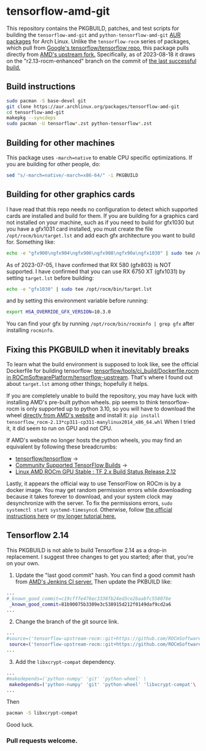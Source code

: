 # tensorflow-amd-git
This repository contains the PKGBUILD, patches, and test scripts for building the `tensorflow-amd-git` and `python-tensorflow-amd-git` [AUR packages](https://aur.archlinux.org/packages/tensorflow-amd-git) for Arch Linux.
Unlike the `tensorflow-rocm` series of packages, which pull from [Google's tensorflow/tensorflow repo](https://github.com/tensorflow/tensorflow/),
this package pulls directly from [AMD's upstream fork.](https://github.com/ROCmSoftwarePlatform/tensorflow-upstream/)
Specifically, as of 2023-08-18 it draws on the "r2.13-rocm-enhanced" branch on the commit of [the last successful build.](http://ml-ci.amd.com:21096/job/tensorflow/job/release-rocmfork-r213-rocm-enhanced/job/release-build-whl/lastSuccessfulBuild/)

## Build instructions
```sh
sudo pacman -S base-devel git
git clone https://aur.archlinux.org/packages/tensorflow-amd-git
cd tensorflow-amd-git
makepkg --syncdeps
sudo pacman -U tensorflow*.zst python-tensorflow*.zst
```

## Building for other machines
This package uses `-march=native` to enable CPU specific optimizations. If you are building for other people, do:
```sh
sed "s/-march=native/-march=x86-64/" -i PKGBUILD
```

## Building for other graphics cards
I have read that this repo needs no configuration to detect which supported cards are installed and build for them.
If you are building for a graphics card not installed on your machine, such as if you need to build for gfx1030 but you have a gfx1031 card installed,
you must create the file `/opt/rocm/bin/target.lst` and add each gfx architecture you want to build for.
Something like:
```sh
echo -e "gfx900\ngfx904\ngfx906\ngfx908\ngfx90a\ngfx1030" | sudo tee /opt/rocm/bin/target.lst
```
As of 2023-07-05, I have confirmed that RX 580 (gfx803) is NOT supported.
I have confirmed that you can use RX 6750 XT (gfx1031) by setting `target.lst` before building:
```sh
echo -e "gfx1030" | sudo tee /opt/rocm/bin/target.lst
```
and by setting this environment variable before running:
```sh
export HSA_OVERRIDE_GFX_VERSION=10.3.0
```
You can find your gfx by running `/opt/rocm/bin/rocminfo | grep gfx` after installing `rocminfo`.

## Fixing this PKGBUILD when it inevitably breaks
To learn what the build environment is supposed to look like, see the official Dockerfile for building tensorflow: [tensorflow/tools/ci_build/Dockerfile.rocm in ROCmSoftwarePlatform/tensorflow-upstream](https://github.com/ROCmSoftwarePlatform/tensorflow-upstream/blob/develop-upstream/tensorflow/tools/ci_build/Dockerfile.rocm). That's where I found out about `target.lst` among other things; hopefully it helps.

If you are completely unable to build the repository, you may have luck with installing AMD's pre-built python wheels. pip seems to think tensorflow-rocm is only supported up to python 3.10, so you will have to download the wheel [directly from AMD's website](http://ml-ci.amd.com:21096/job/tensorflow/job/release-rocmfork-r213-rocm-enhanced/job/release-build-whl/lastSuccessfulBuild/) and install it: `pip install tensorflow_rocm-2.13*cp311-cp311-manylinux2014_x86_64.whl` When I tried it, it did seem to run on GPU and not CPU.

If AMD's website no longer hosts the python wheels, you may find an equivalent by following these breadcrumbs:
* [tensorflow/tensorflow](https://github.com/tensorflow/tensorflow/) ->
* [Community Supported TensorFlow Builds](https://github.com/tensorflow/build#community-supported-tensorflow-builds) ->
* [Linux AMD ROCm GPU Stable : TF 2.x 	Build Status 	Release 2.12](http://ml-ci.amd.com:21096/job/tensorflow/job/release-rocmfork-r212-rocm-enhanced/job/release-build-whl/lastSuccessfulBuild/)

Lastly, it appears the official way to use TensorFlow on ROCm is by a docker image. You may get random permission errors while downloading because it takes forever to download, and your system clock may desynchronize with the server. To fix the permissions errors, `sudo systemctl start systemd-timesyncd`. Otherwise, follow [the official instructions here](https://hub.docker.com/r/rocm/tensorflow) or [my longer tutorial here.](https://github.com/mpeschel10/test-tensorflow-rocm)

## Tensorflow 2.14
This PKGBUILD is not able to build Tensorflow 2.14 as a drop-in replacement. I suggest three changes to get you started; after that, you're on your own.

 1. Update the "last good commit" hash.
You can find a good commit hash from [AMD's Jenkins CI server.](http://ml-ci.amd.com:21096/job/tensorflow/job/nightly-rocmfork-develop-upstream/job/nightly-build-whl/lastSuccessfulBuild/)
Then update the PKBUILD like:

```sh
...
#_known_good_commit=c19cfffe476ec3338fb24ed3ce2baabfc558076e
 _known_good_commit=81b90075b3309e3c538915d212f0149daf9cd2a6  
...
```

 2. Change the branch of the git source link.
```sh
...
#source=('tensorflow-upstream-rocm::git+https://github.com/ROCmSoftwarePlatform/tensorflow-upstream#branch=r2.13-rocm-enhanced'
 source=('tensorflow-upstream-rocm::git+https://github.com/ROCmSoftwarePlatform/tensorflow-upstream#branch=develop-upstream'
...
```

 3. Add the `libxcrypt-compat` dependency.
```sh
...
#makedepends=('python-numpy' 'git' 'python-wheel' \
 makedepends=('python-numpy' 'git' 'python-wheel' 'libxcrypt-compat'\
...
```
Then
```sh
pacman -S libxcrypt-compat
```

Good luck.

### Pull requests welcome.
